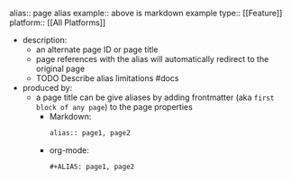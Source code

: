 alias:: page alias
example:: above is markdown example
type:: [[Feature]]
platform:: [[All Platforms]]

- description:
	- an alternate page ID or page title
	- page references with the alias will automatically redirect to the original page
	- TODO Describe alias limitations #docs
- produced by:
	- a page title can be give aliases by adding frontmatter (aka `first block of any page`) to the page properties
		- Markdown:
		  ``` markdown
		  alias:: page1, page2
		  ```
		- org-mode:
		  ``` org-mode
		  #+ALIAS: page1, page2
		  ```